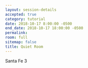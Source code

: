 ```yaml
---
layout: session-details
accepted: true
category: tutorial
date: 2018-10-17 8:00:00 -0500
end_date: 2018-10-17 18:00:00 -0500
permalink:
room: full
sitemap: false
title: Quiet Room
---
```

Santa Fe 3
